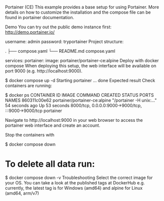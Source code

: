 Portainer (CE)
This example provides a base setup for using Portainer. More details on how to customize the installation and the compose file can be found in portainer documentation.

Demo
You can try out the public demo instance first: http://demo.portainer.io/

username: admin
password: tryportainer
Project structure:

.
├── compose.yaml
└── README.md
compose.yaml

services:
  portainer:
    image: portainer/portainer-ce:alpine
Deploy with docker compose
When deploying this setup, the web interface will be available on port 9000 (e.g. http://localhost:9000).

$ docker compose up -d
Starting portainer ... done
Expected result
Check containers are running:

$ docker ps
CONTAINER ID   IMAGE                           COMMAND                  CREATED          STATUS                          PORTS                                                                                  NAMES
860311c00e62   portainer/portainer-ce:alpine   "/portainer -H unix:…"   54 seconds ago   Up 53 seconds                   8000/tcp, 0.0.0.0:9000->9000/tcp, :::9000->9000/tcp                                    portainer

Navigate to http://localhost:9000 in your web browser to access the portainer web interface and create an account.

Stop the containers with

$ docker compose down
# To delete all data run:
$ docker compose down -v
Troubleshooting
Select the correct image for your OS. You can take a look at the published tags at DockerHub
e.g. currently, the latest tag is for Windows (amd64) and alpine for Linux (amd64, arm/v7)
